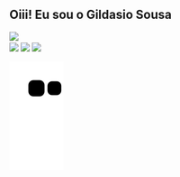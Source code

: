 ## Oiii! Eu sou o Gildasio Sousa
 <div>
  <a href="https://github.com/gildasiosousa">
  <img height="180em" src="https://github-readme-stats.vercel.app/api?username=gildasiosousa&show_icons=true&theme=dracula&include_all_commits=true&count_private=true"/>
</div>
 <div> 
   <a href="https://instagram.com/gildasio.sousa" target="_blank"><img src="https://img.shields.io/badge/-Instagram-%23E4405F?style=for-the-badge&logo=instagram&logoColor=white" target="_blank"></a>
  <a href="https://discord.gg/Gildasio Sousa#0858" target="_blank"><img src="https://img.shields.io/badge/Discord-7289DA?style=for-the-badge&logo=discord&logoColor=white" target="_blank"></a> 
    <a href="https://www.linkedin.com/in/gildásio-s-75362a15b" target="_blank"><img src="https://img.shields.io/badge/-LinkedIn-%230077B5?style=for-the-badge&logo=linkedin&logoColor=white" target="_blank"></a> 
 
  ![Snake animation](https://github.com/rafaballerini/rafaballerini/blob/output/github-contribution-grid-snake.svg)
 </div>
